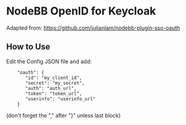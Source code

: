 # NodeBB OpenID for Keycloak

Adapted from:
https://github.com/julianlam/nodebb-plugin-sso-oauth


## How to Use

Edit the Config JSON file and add:
```
    "oauth": {
       "id": "my_client_id",
       "secret": "my_secret",
       "auth": "auth_url",
       "token": "token_url",
       "userinfo": "userinfo_url"
    }
```

(don't forget the "," after "}" unless last block)
